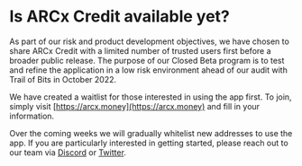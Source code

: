 # Is ARCx Credit available yet?

As part of our risk and product development objectives, we have chosen to share ARCx Credit with a limited number of trusted users first before a broader public release. The purpose of our Closed Beta program is to test and refine the application in a low risk environment ahead of our audit with Trail of Bits in October 2022.

We have created a waitlist for those interested in using the app first. To join, simply visit [https://arcx.money](https://arcx.money) and fill in your information.

Over the coming weeks we will gradually whitelist new addresses to use the app. If you are particularly interested in getting started, please reach out to our team via [Discord](http://discord.gg/arcx) or [Twitter](http://twitter.com/arcxmoney).
